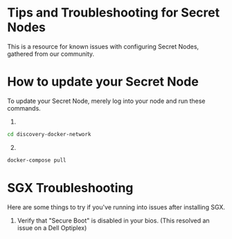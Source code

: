 # Tips and Troubleshooting for Secret Nodes

This is a resource for known issues with configuring Secret Nodes, gathered from our community.

# How to update your Secret Node

To update your Secret Node, merely log into your node and run these commands.

1.
```bash
cd discovery-docker-network
```

2.
```bash
docker-compose pull
```

# SGX Troubleshooting

Here are some things to try if you've running into issues after installing SGX.

1. Verify that "Secure Boot" is disabled in your bios. (This resolved an issue on a Dell Optiplex)
